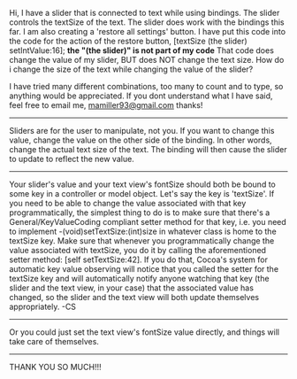 Hi, I have a slider that is connected to text while using bindings. The slider controls the textSize of the text. The slider does work with the bindings this far. I am also creating a 'restore all settings' button. I have put this code into the code for the action of the restore button,       [textSize (the slider) setIntValue:16];   **the "(the slider)" is not part of my code** That code does change the value of my slider, BUT does NOT change the text size. How do i change the size of the text while changing the value of the slider?

I have tried many different combinations, too many to count and to type, so anything would be appreciated. If you dont understand what I have said, feel free to email me, mamiller93@gmail.com thanks!

----
Sliders are for the user to manipulate, not you. If you want to change this value, change the value on the other side of the binding. In other words, change the actual text size of the text. The binding will then cause the slider to update to reflect the new value.

----
Your slider's value and your text view's fontSize should both be bound to some key in a controller or model object. Let's say the key is 'textSize'. If you need to be able to change the value associated with that key programmatically, the simplest thing to do is to make sure that there's a General/KeyValueCoding compliant setter method for that key, i.e. you need to implement -(void)setTextSize:(int)size in whatever class is home to the textSize key. Make sure that whenever you programmatically change the value associated with textSize, you do it by calling the aforementioned setter method: [self setTextSize:42]. If you do that, Cocoa's system for automatic key value observing will notice that you called the setter for the textSize key and will automatically notify anyone watching that key (the slider and the text view, in your case) that the associated value has changed, so the slider and the text view will both update themselves appropriately. -CS

----
Or you could just set the text view's fontSize value directly, and things will take care of themselves.

----
THANK YOU SO MUCH!!!